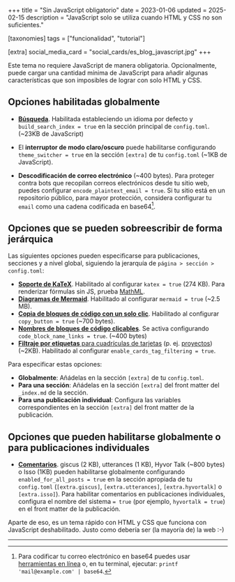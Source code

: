 +++
title = "Sin JavaScript obligatorio"
date = 2023-01-06
updated = 2025-02-15
description = "JavaScript solo se utiliza cuando HTML y CSS no son suficientes."

[taxonomies]
tags = ["funcionalidad", "tutorial"]

[extra]
social_media_card = "social_cards/es_blog_javascript.jpg"
+++

Este tema no requiere JavaScript de manera obligatoria. Opcionalmente, puede cargar una cantidad mínima de JavaScript para añadir algunas características que son imposibles de lograr con solo HTML y CSS.

## Opciones habilitadas globalmente

- [**Búsqueda**](@/blog/mastering-tabi-settings/index.es.md#busqueda). Habilitada estableciendo un idioma por defecto y `build_search_index = true` en la sección principal de `config.toml`. (~23KB de JavaScript)

- El **interruptor de modo claro/oscuro** puede habilitarse configurando `theme_switcher = true` en la sección `[extra]` de tu `config.toml` (~1KB de JavaScript).

- **Descodificación de correo electrónico** (~400 bytes). Para proteger contra bots que recopilan correos electrónicos desde tu sitio web, puedes configurar `encode_plaintext_email = true`. Si tu sitio está en un repositorio público, para mayor protección, considera configurar tu `email` como una cadena codificada en base64[^1].

## Opciones que se pueden sobreescribir de forma jerárquica

Las siguientes opciones pueden especificarse para publicaciones, secciones y a nivel global, siguiendo la jerarquía de `página > sección > config.toml`:

- [**Soporte de KaTeX**](@/blog/markdown/index.es.md#katex). Habilitado al configurar `katex = true` (274 KB). Para renderizar fórmulas sin JS, prueba [MathML](https://developer.mozilla.org/docs/Web/MathML/).
- [**Diagramas de Mermaid**](@/blog/shortcodes/index.es.md#diagramas-de-mermaid). Habilitado al configurar `mermaid = true` (~2.5 MB).
- [**Copia de bloques de código con un solo clic**](@/blog/markdown/index.es.md#bloque-de-codigo). Habilitado al configurar `copy_button = true` (~700 bytes).
- [**Nombres de bloques de código clicables**](@/blog/shortcodes/index.es.md#mostrar-ruta-o-url). Se activa configurando `code_block_name_links = true`. (~400 bytes)
- [**Filtraje por etiquetas** para cuadrículas de tarjetas](@/blog/mastering-tabi-settings/index.es.md#filtrar-proyectos) (p. ej. [proyectos](@/projects/_index.es.md)) (~2KB). Habilitado al configurar `enable_cards_tag_filtering = true`.

Para especificar estas opciones:

- **Globalmente**: Añádelas en la sección `[extra]` de tu `config.toml`.
- **Para una sección**: Añádelas en la sección `[extra]` del front matter del `_index.md` de la sección.
- **Para una publicación individual**: Configura las variables correspondientes en la sección `[extra]` del front matter de la publicación.

## Opciones que pueden habilitarse globalmente o para publicaciones individuales

- [**Comentarios**](@/blog/comments/index.es.md). giscus (2 KB), utterances (1 KB), Hyvor Talk (~800 bytes) o Isso (1KB) pueden habilitarse globalmente configurando `enabled_for_all_posts = true` en la sección apropiada de tu `config.toml` (`[extra.giscus]`, `[extra.utterances]`, `[extra.hyvortalk]` o `[extra.isso]`). Para habilitar comentarios en publicaciones individuales, configura el nombre del sistema `= true` (por ejemplo, `hyvortalk = true`) en el front matter de la publicación.

Aparte de eso, es un tema rápido con HTML y CSS que funciona con JavaScript deshabilitado. Justo como debería ser (la mayoría de) la web :-)

---

[^1]: Para codificar tu correo electrónico en base64 puedes usar [herramientas en línea](https://www.base64encode.org/) o, en tu terminal, ejecutar: `printf 'mail@example.com' | base64`.
